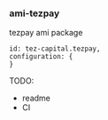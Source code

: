 ### ami-tezpay

tezpay ami package

```hjson
id: tez-capital.tezpay,
configuration: {
}
```

TODO: 
- readme
- CI